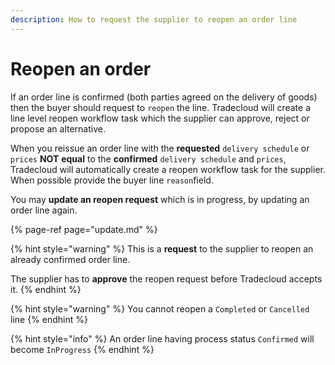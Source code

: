 ```yaml
---
description: How to request the supplier to reopen an order line
---
```


# Reopen an order

If an order line is confirmed \(both parties agreed on the delivery of goods\) then the buyer should  request to `reopen` the line. Tradecloud will create a line level reopen workflow task which the supplier can approve, reject or propose an alternative.

When you reissue an order line with the  **requested** `delivery schedule` or `prices` **NOT** **equal** to the **confirmed** `delivery schedule` and `prices`, Tradecloud will automatically create a reopen workflow task for the supplier. When possible provide the buyer line `reason`field.

You may **update an reopen request** which is in progress, by updating an order line again.

{% page-ref page="update.md" %}

{% hint style="warning" %}
This is a **request** to the supplier to reopen an already confirmed order line. 

The supplier has to **approve** the reopen request before Tradecloud accepts it.
{% endhint %}

{% hint style="warning" %}
You cannot reopen a `Completed` or `Cancelled` line
{% endhint %}

{% hint style="info" %}
An order line having process status `Confirmed` will become `InProgress`
{% endhint %}

